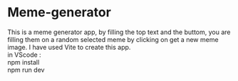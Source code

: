 # Meme-generator
This is a meme generator app, by filling the top text and the buttom, you are filling them on a random selected meme by clicking on get a new meme image.
I have used Vite to create this app. <br/>
in VScode : <br/>
npm install <br/>
npm run dev
            
